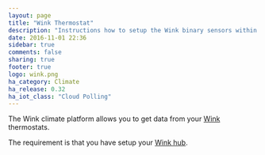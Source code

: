```yaml
---
layout: page
title: "Wink Thermostat"
description: "Instructions how to setup the Wink binary sensors within Home Assistant."
date: 2016-11-01 22:36
sidebar: true
comments: false
sharing: true
footer: true
logo: wink.png
ha_category: Climate
ha_release: 0.32
ha_iot_class: "Cloud Polling"
---
```



The Wink climate platform allows you to get data from your [Wink](http://www.wink.com/) thermostats.

The requirement is that you have setup your [Wink hub](/components/wink/).

